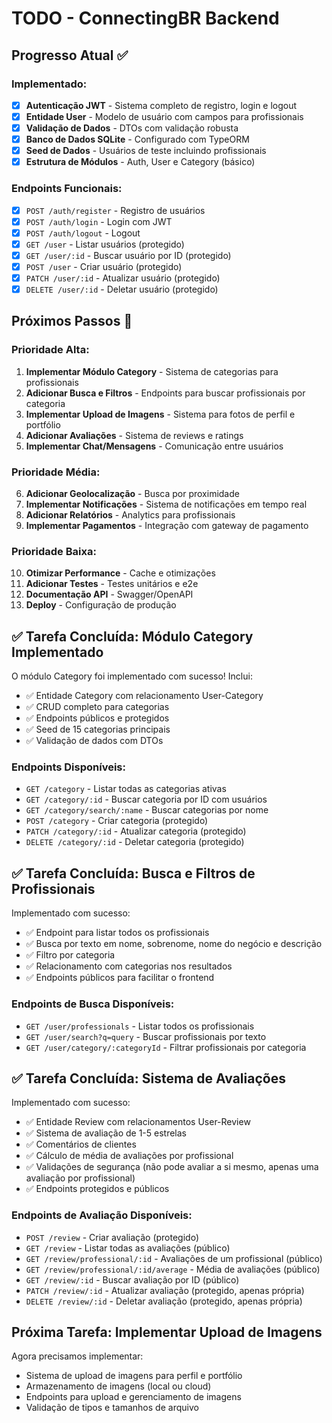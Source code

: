 # TODO - ConnectingBR Backend

## Progresso Atual ✅

### Implementado:
- [x] **Autenticação JWT** - Sistema completo de registro, login e logout
- [x] **Entidade User** - Modelo de usuário com campos para profissionais
- [x] **Validação de Dados** - DTOs com validação robusta
- [x] **Banco de Dados SQLite** - Configurado com TypeORM
- [x] **Seed de Dados** - Usuários de teste incluindo profissionais
- [x] **Estrutura de Módulos** - Auth, User e Category (básico)

### Endpoints Funcionais:
- [x] `POST /auth/register` - Registro de usuários
- [x] `POST /auth/login` - Login com JWT
- [x] `POST /auth/logout` - Logout
- [x] `GET /user` - Listar usuários (protegido)
- [x] `GET /user/:id` - Buscar usuário por ID (protegido)
- [x] `POST /user` - Criar usuário (protegido)
- [x] `PATCH /user/:id` - Atualizar usuário (protegido)
- [x] `DELETE /user/:id` - Deletar usuário (protegido)

## Próximos Passos 🚀

### Prioridade Alta:
1. **Implementar Módulo Category** - Sistema de categorias para profissionais
2. **Adicionar Busca e Filtros** - Endpoints para buscar profissionais por categoria
3. **Implementar Upload de Imagens** - Sistema para fotos de perfil e portfólio
4. **Adicionar Avaliações** - Sistema de reviews e ratings
5. **Implementar Chat/Mensagens** - Comunicação entre usuários

### Prioridade Média:
6. **Adicionar Geolocalização** - Busca por proximidade
7. **Implementar Notificações** - Sistema de notificações em tempo real
8. **Adicionar Relatórios** - Analytics para profissionais
9. **Implementar Pagamentos** - Integração com gateway de pagamento

### Prioridade Baixa:
10. **Otimizar Performance** - Cache e otimizações
11. **Adicionar Testes** - Testes unitários e e2e
12. **Documentação API** - Swagger/OpenAPI
13. **Deploy** - Configuração de produção

## ✅ Tarefa Concluída: Módulo Category Implementado

O módulo Category foi implementado com sucesso! Inclui:
- ✅ Entidade Category com relacionamento User-Category
- ✅ CRUD completo para categorias
- ✅ Endpoints públicos e protegidos
- ✅ Seed de 15 categorias principais
- ✅ Validação de dados com DTOs

### Endpoints Disponíveis:
- `GET /category` - Listar todas as categorias ativas
- `GET /category/:id` - Buscar categoria por ID com usuários
- `GET /category/search/:name` - Buscar categorias por nome
- `POST /category` - Criar categoria (protegido)
- `PATCH /category/:id` - Atualizar categoria (protegido)
- `DELETE /category/:id` - Deletar categoria (protegido)

## ✅ Tarefa Concluída: Busca e Filtros de Profissionais

Implementado com sucesso:
- ✅ Endpoint para listar todos os profissionais
- ✅ Busca por texto em nome, sobrenome, nome do negócio e descrição
- ✅ Filtro por categoria
- ✅ Relacionamento com categorias nos resultados
- ✅ Endpoints públicos para facilitar o frontend

### Endpoints de Busca Disponíveis:
- `GET /user/professionals` - Listar todos os profissionais
- `GET /user/search?q=query` - Buscar profissionais por texto
- `GET /user/category/:categoryId` - Filtrar profissionais por categoria

## ✅ Tarefa Concluída: Sistema de Avaliações

Implementado com sucesso:
- ✅ Entidade Review com relacionamentos User-Review
- ✅ Sistema de avaliação de 1-5 estrelas
- ✅ Comentários de clientes
- ✅ Cálculo de média de avaliações por profissional
- ✅ Validações de segurança (não pode avaliar a si mesmo, apenas uma avaliação por profissional)
- ✅ Endpoints protegidos e públicos

### Endpoints de Avaliação Disponíveis:
- `POST /review` - Criar avaliação (protegido)
- `GET /review` - Listar todas as avaliações (público)
- `GET /review/professional/:id` - Avaliações de um profissional (público)
- `GET /review/professional/:id/average` - Média de avaliações (público)
- `GET /review/:id` - Buscar avaliação por ID (público)
- `PATCH /review/:id` - Atualizar avaliação (protegido, apenas própria)
- `DELETE /review/:id` - Deletar avaliação (protegido, apenas própria)

## Próxima Tarefa: Implementar Upload de Imagens

Agora precisamos implementar:
- Sistema de upload de imagens para perfil e portfólio
- Armazenamento de imagens (local ou cloud)
- Endpoints para upload e gerenciamento de imagens
- Validação de tipos e tamanhos de arquivo 
